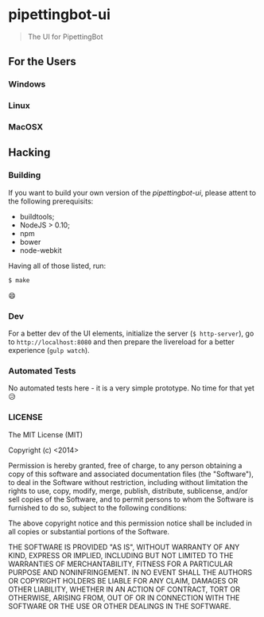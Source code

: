 # pipettingbot-ui

> The UI for PipettingBot

## For the Users

### Windows

### Linux

### MacOSX

## Hacking

### Building

If you want to build your own version of the *pipettingbot-ui*, please attent to the following prerequisits:

-	buildtools;
-	NodeJS > 0.10;
-	npm
- bower
- node-webkit

Having all of those listed, run:

```sh
$ make
```

:smile:

### Dev

For a better dev of the UI elements, initialize the server (`$ http-server`), go to `http://localhost:8080` and then prepare the livereload for a better experience (`gulp watch`).


### Automated Tests

No automated tests here - it is a very simple prototype. No time for that yet :disappointed_relieved:

### LICENSE

The MIT License (MIT)

Copyright (c) <2014> <OpenPipettingBot>

Permission is hereby granted, free of charge, to any person obtaining a copy
of this software and associated documentation files (the "Software"), to deal
in the Software without restriction, including without limitation the rights
to use, copy, modify, merge, publish, distribute, sublicense, and/or sell
copies of the Software, and to permit persons to whom the Software is
furnished to do so, subject to the following conditions:

The above copyright notice and this permission notice shall be included in
all copies or substantial portions of the Software.

THE SOFTWARE IS PROVIDED "AS IS", WITHOUT WARRANTY OF ANY KIND, EXPRESS OR
IMPLIED, INCLUDING BUT NOT LIMITED TO THE WARRANTIES OF MERCHANTABILITY,
FITNESS FOR A PARTICULAR PURPOSE AND NONINFRINGEMENT. IN NO EVENT SHALL THE
AUTHORS OR COPYRIGHT HOLDERS BE LIABLE FOR ANY CLAIM, DAMAGES OR OTHER
LIABILITY, WHETHER IN AN ACTION OF CONTRACT, TORT OR OTHERWISE, ARISING FROM,
OUT OF OR IN CONNECTION WITH THE SOFTWARE OR THE USE OR OTHER DEALINGS IN
THE SOFTWARE.
